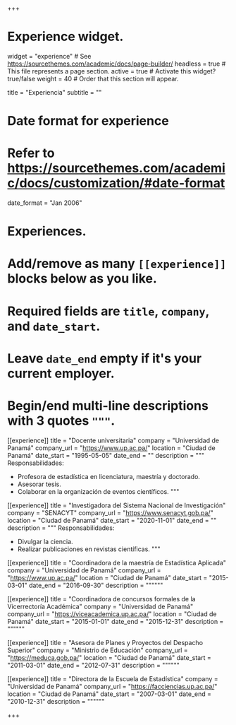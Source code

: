 +++
# Experience widget.
widget = "experience"  # See https://sourcethemes.com/academic/docs/page-builder/
headless = true  # This file represents a page section.
active = true  # Activate this widget? true/false
weight = 40  # Order that this section will appear.

title = "Experiencia"
subtitle = ""

# Date format for experience
#   Refer to https://sourcethemes.com/academic/docs/customization/#date-format
date_format = "Jan 2006"

# Experiences.
#   Add/remove as many `[[experience]]` blocks below as you like.
#   Required fields are `title`, `company`, and `date_start`.
#   Leave `date_end` empty if it's your current employer.
#   Begin/end multi-line descriptions with 3 quotes `"""`.
[[experience]]
  title = "Docente universitaria"
  company = "Universidad de Panamá"
  company_url = "https://www.up.ac.pa/"
  location = "Ciudad de Panamá"
  date_start = "1995-05-05"
  date_end = ""
  description = """
  Responsabilidades:
  
  * Profesora de estadística en licenciatura, maestría y doctorado.
  * Asesorar tesis.
  * Colaborar en la organización de eventos científicos. 
  """

[[experience]]
  title = "Investigadora del Sistema Nacional de Investigación"
  company = "SENACYT"
  company_url = "https://www.senacyt.gob.pa/"
  location = "Ciudad de Panamá"
  date_start = "2020-11-01"
  date_end = ""
  description = """
  Responsabilidades:
  
  * Divulgar la ciencia.
  * Realizar publicaciones en revistas científicas.
  """
  
[[experience]]
  title = "Coordinadora de la maestría de Estadística Aplicada"
  company = "Universidad de Panamá"
  company_url = "https://www.up.ac.pa/"
  location = "Ciudad de Panamá"
  date_start = "2015-03-01"
  date_end = "2016-09-30"
  description = """"""
  
[[experience]]
  title = "Coordinadora de concursos formales de la Vicerrectoría Académica"
  company = "Universidad de Panamá"
  company_url = "https://viceacademica.up.ac.pa/"
  location = "Ciudad de Panamá"
  date_start = "2015-01-01"
  date_end = "2015-12-31"
  description = """"""
  
[[experience]]
  title = "Asesora de Planes y Proyectos del Despacho Superior"
  company = "Ministrio de Educación"
  company_url = "https://meduca.gob.pa/"
  location = "Ciudad de Panamá"
  date_start = "2011-03-01"
  date_end = "2012-07-31"
  description = """"""

[[experience]]
  title = "Directora de la Escuela de Estadística"
  company = "Universidad de Panamá"
  company_url = "https://facciencias.up.ac.pa/"
  location = "Ciudad de Panamá"
  date_start = "2007-03-01"
  date_end = "2010-12-31"
  description = """"""

+++
